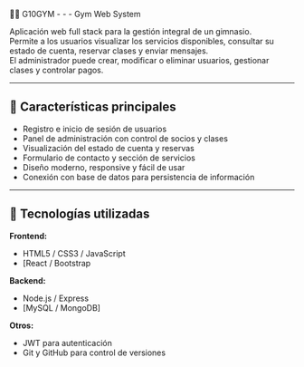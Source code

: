 🏋️‍♀️ G10GYM - - - Gym Web System

Aplicación web full stack para la gestión integral de un gimnasio.  
Permite a los usuarios visualizar los servicios disponibles, consultar su estado de cuenta, reservar clases y enviar mensajes.  
El administrador puede crear, modificar o eliminar usuarios, gestionar clases y controlar pagos.

---

## 🚀 Características principales

- Registro e inicio de sesión de usuarios
- Panel de administración con control de socios y clases
- Visualización del estado de cuenta y reservas
- Formulario de contacto y sección de servicios
- Diseño moderno, responsive y fácil de usar
- Conexión con base de datos para persistencia de información

---

## 🧰 Tecnologías utilizadas

**Frontend:**  
- HTML5 / CSS3 / JavaScript  
- [React / Bootstrap 

**Backend:**  
- Node.js / Express  
- [MySQL / MongoDB]

**Otros:**  
- JWT para autenticación  
- Git y GitHub para control de versiones  
